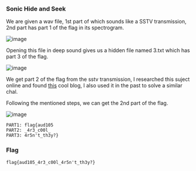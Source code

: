 ### Sonic Hide and Seek

We are given a wav file, 1st part of which sounds like a SSTV transmission, 2nd part has part 1 of the flag in its spectrogram.

![image](https://github.com/suds4131/CTF-Writeups/assets/128071555/1570c9cd-c59c-4844-b22c-5d6e601a1fb8)

Opening this file in deep sound gives us a hidden file named 3.txt which has part 3 of the flag.

![image](https://github.com/suds4131/CTF-Writeups/assets/128071555/0f089374-d233-4da1-9c4c-f4183e4b8376)

We get part 2 of the flag from the sstv transmission, I researched this suject online and found [this](https://ourcodeworld.com/articles/read/956/how-to-convert-decode-a-slow-scan-television-transmissions-sstv-audio-file-to-images-using-qsstv-in-ubuntu-18-04) cool blog, I also used it in the past to solve a similar chal.

Following the mentioned steps, we can get the 2nd part of the flag.

![image](https://github.com/suds4131/CTF-Writeups/assets/128071555/ba2e26c0-3ffa-4cdc-a413-60df36122d5e)

```
PART1: flag{aud105
PART2: _4r3_c00l_
PART3: 4r5n't_th3y?}
```

### Flag

`flag{aud105_4r3_c00l_4r5n't_th3y?}`
